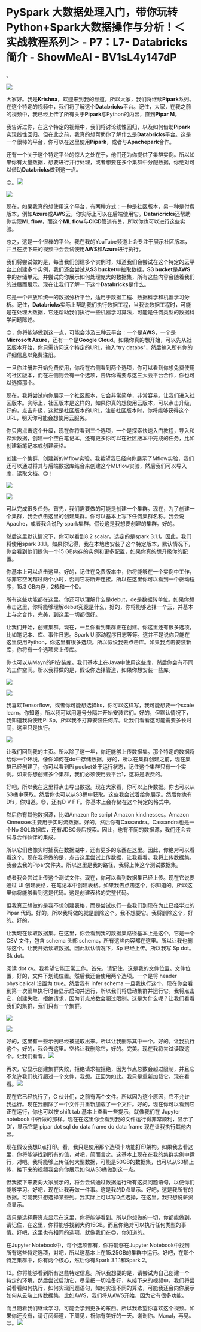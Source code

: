 # PySpark 大数据处理入门，带你玩转Python+Spark大数据操作与分析！＜实战教程系列＞ - P7：L7- **Databricks** 简介 - ShowMeAI - BV1sL4y147dP

。

![](img/4bf769d9eaf5cd192f62275495d3c7b7_1.png)

大家好。我是**Krishna**，欢迎来到我的频道。所以大家，我们将继续**Pipark**系列。在这个特定的视频中，我们将了解这个**Databricks**平台。记住，大家，在我之前的视频中，我已经上传了所有关于**Pipark**与Python的内容，直到**Pipar M**。

我告诉过你，在这个特定的视频中，我们将讨论线性回归，以及如何借助**Pipark**实现线性回归。但在此之前，我真的想帮助你了解什么是**Databricks**平台。这是一个很棒的平台，你可以在这里使用**Pipark**，或者与**Apachepark**合作。

还有一个关于这个特定平台的惊人之处在于，他们还为你提供了集群实例。所以如果你有大量数据，想要进行并行处理，或者想要在多个集群中分配数据，你绝对可以借助**Databricks**做到这一点。

😊。![](img/4bf769d9eaf5cd192f62275495d3c7b7_3.png)

![](img/4bf769d9eaf5cd192f62275495d3c7b7_4.png)

现在，如果我真的想使用这个平台，有两种方式：一种是社区版本，另一种是付费版本，例如**Azure**或**AWS**云，你实际上可以在后端使用它。**Dataricricks**还帮助你实现**ML flow**，而这个**ML flow**与**CICD**管道有关，所以你也可以进行这些实验。

总之，这是一个很棒的平台。我在我的YouTube频道上会专注于展示社区版本，并且在接下来的视频中会尝试使用**AWS**和**Azure**进行执行。

我们将尝试做的是，每当我们创建多个实例时，知道我们会尝试在这个特定的云平台上创建多个实例，我们还会尝试从**S3 bucket**中拉取数据，**S3 bucket**是**AWS**中的存储单元，并尝试向你展示如何处理庞大的数据集，所有这些内容会随着我们的进展而展示。现在让我们了解一下这个**Databricks**是什么。

它是一个开放和统一的数据分析平台，适用于数据工程、数据科学和机器学习分析。记住，**Databricks**实际上帮助我们执行数据工程，当我说数据工程时，可能是在处理大数据，它还帮助我们执行一些机器学习算法，可能是任何类型的数据科学问题陈述。

😊，你将能够做到这一点，可能会涉及三种云平台：一个是**AWS**，一个是**Microsoft Azure**，还有一个是**Google Cloud**。如果你真的想开始，可以先从社区版本开始，你只需访问这个特定的URL，输入“try databs”，然后输入所有你的详细信息以免费注册。

一旦你注册并开始免费使用，你将在右侧看到两个选项，你可以看到你想免费使用的社区版本，而在左侧则会有一个选项，告诉你需要与这三大云平台合作，你也可以选择那个。

现在，我将尝试向你展示一个社区版本，它会非常简单，非常容易。让我们进入社区版本。实际上，社区版本是这样的，如果你真的想使用云版本，可以点击升级，好的，点击升级，这就是社区版本的URL，注册社区版本时，你将能够获得这个URL，明天你可能会想使用云服务。

你只需点击这个升级，现在你将看到三个选项，一个是探索快速入门教程，导入和探索数据，创建一个空白笔记本，还有更多你可以在社区版本中完成的任务，比如创建新笔记本或创建表格。

创建一个集群，创建新的Mflow实验。我希望我已经向你展示了Mflow实验，我们还可以通过将其与后端数据库结合来创建这个MLflow实验，然后我们可以导入库，读取文档。😊！[](img/4bf769d9eaf5cd192f62275495d3c7b7_6.png)

![](img/4bf769d9eaf5cd192f62275495d3c7b7_7.png)

![](img/4bf769d9eaf5cd192f62275495d3c7b7_8.png)

可以完成很多任务。首先，我们需要做的可能是创建一个集群。现在，为了创建一个集群，我会点击这里的创建集群。你可以基本上写下任何集群名称。我会说Apache，或者我会说Py spark集群。假设这是我想要创建的集群。好的。

然后这里默认情况下，你可以看到8.2 scalar。选定的是spark 3.1.1。因此，我们将使用spark 3.1.1。如果你记得，我在本地也安装了这个特定版本，默认情况下，你会看到他们提供一个15 GB内存的实例和更多配置，如果你真的想升级你的配置。

你基本上可以点击这里。好的，记住在免费版本中，你将能够在一个实例中工作，除非它空闲超过两个小时，否则它将断开连接。所以在这里你可以看到一个驱动程序，15.3 GB内存，2核和一个D。

所有这些功能都在这里。你还可以理解什么是debut，de是数据砖单位。如果你想点击这里，你将能够理解debut究竟是什么，好的，你将能够选择一个云，并基本上与之合作，完美，到这里一切都很好。

让我们开始，创建集群。现在，一旦你看到集群正在创建。你这里还有很多选项，比如笔记本、库、事件日志。Spark UI驱动程序日志等等。这并不是说你只能在这里使用Python，你这里有很多选项。所以假设我去点击库。如果我点击安装新库，你将有一个选项来上传库。

你也可以从Mayn的Pi安装库。我们基本上在Java中使用这些库，然后你会有不同的工作空间。所以我将做的是，假设你选择管道，如果你想安装一些库。

![](img/4bf769d9eaf5cd192f62275495d3c7b7_10.png)

![](img/4bf769d9eaf5cd192f62275495d3c7b7_11.png)

我喜欢Tensorflow，或者你可能想选择ks，你可以这样写，我可能想要一个scale learn。你知道，所以我可以用逗号分隔并开始安装它们。好的，但默认情况下，我知道我将使用Pi Sp，所以我不打算安装任何库。让我们看看这可能需要多长时间，这里只是执行。

![](img/4bf769d9eaf5cd192f62275495d3c7b7_13.png)

让我们回到我的主页。所以除了这一年，你还能够上传数据集。那个特定的数据将给你一个环境，像你如何在do中存储数据。好的，所以在集群创建之前，现在集群已经创建了，你可以看到Pi pocket处于运行状态，记住这个集群只有一个实例。如果你想创建多个集群，我们必须使用云平台1，这将是收费的。

好吧，所以我在这里将点击导出数据。现在大家看，你可以上传数据。你也可以从S3桶中获取。然后你也可以从S3桶中获取。这些我会试着给你展示。然后你也有Dfs，你知道。😊，还有D V F F。你基本上会存储在这个特定的格式中。

然后你有其他数据源，比如Amazon Re script Amazon kindnesses。Amazon Kinnesses主要用于实时流数据。好的，然后你有Cassandra。Cassandra也是一个No SQL数据库，还有JDBC最后搜索。因此，也有不同的数据源，我们还会尝试与合作伙伴的集成。

所以它们也像实时捕获在数据湖中，还有更多的东西在这里。因此，你绝对可以看看这个。现在我将做的是，点击这里尝试上传数据，让我看看。我将上传数据集。我会去我的Pipar文件夹。所以这里是我的路径，我将上传这个测试数据集。

或者我会尝试上传这个测试文件。现在，你可以看到数据集已经上传。现在它说要通过 UI 创建表格，在笔记本中创建表格。如果我去点击这个，你知道的。所以这里你将能够看到这是代码。这是创建表格的完整代码。

但我真正想做的是我不想创建表格，而是尝试执行一些我们到现在为止已经学过的 Pipar 代码。好的。所以我将做的就是删除这个。我不想要它。我将删除这个，好的。好的。

让我现在读取数据集。在这里，你会看到我的数据集路径基本上是这个。它是一个 CSV 文件，包含 schema 头部 schema，所有这些内容都在这里。所以让我也删除这个。让我开始读取数据。因此默认情况下，Sp 已经上传。所以我写 Sp dot。Sk dot。

阅读 dot cv。我希望它能正常工作。首先，请记住，这是我的文件位置。文件位置，好的，文件下划线位置。然后我还会使用两个选项。一个是将 header physicalical 设置为 true。然后我有 infer schema 一旦我执行这个，现在你会看到第一次菜单执行时会显示启动并运行，所以我们将启动集群并运行它。我将点击它，创建失败，拒绝请求，因为节点总数会超过限制。这是为什么呢？让我们看看我们的集群，我们只有一个集群。

![](img/4bf769d9eaf5cd192f62275495d3c7b7_15.png)

![](img/4bf769d9eaf5cd192f62275495d3c7b7_16.png)

好的，这里有一些示例已经被提取出来。所以让我删除其中一个。好的。让我执行这个。好的，我会去这里。空格让我删除它，好的。完美。现在我将尝试读取这个。让我们看看。![](img/4bf769d9eaf5cd192f62275495d3c7b7_18.png)

再次，它显示创建集群失败，拒绝请求被拒绝，因为节点总数会超过限制，并且它不允许我们执行超过一个文件，我想。正因为如此。我只是重新加载它。现在看看。![](img/4bf769d9eaf5cd192f62275495d3c7b7_20.png)

现在它已经执行了，C 伙计们，之前有两个文件。所以因为这个原因，它不允许我运行。现在我删除了一个文件并重新加载了一个文件。好的，现在你可以看到它正在运行，你也可以按 shift tab 基本上查看一些提示，就像我们在 Jupyter notebook 中所做的那样。现在在这里你会看到我的文件运行得非常顺利，显示了 Df，显示它是 pipar dot sql do data frame do data frame 现在让我执行其他内容。

现在假设我想D点打印。看，我只是使用那个选项卡功能打印架构。如果我去看这里，你将能够找到所有的值，对吧，简而言之。这基本上现在在我的集群实例中运行，对吧。我将能够上传任何大型数据，可能是50GB的数据集，也可以从S3桶上传，接下来的视频我会向你展示如何从S3桶做到这一点。

但我接下来要向大家展示的，将会尝试通过数据运行所有这类问题语句，以便你们能够学习。好吧，现在让我再做一件事。这是我的D点显示。好吧，这是我所有的数据。可能我只想选择某些列。我实际上可以写D点选择，在这里。我只想说薪资点显示。

我只是选择薪资点显示在这里，你将能够看到。所以你想做的一切，你都能做到。请记住，在这里，你将能够找到大约15GB。而且你绝对可以执行任何类型的事情。好吧，这里也有相同的选项，就像我们在😊，你知道的。

在Jupyter Notebook中，每个选项都有，你将能够在Jupyter Notebook中找到所有这些特定选项，对吧，所以这基本上在15.25GB的集群中运行。好吧，在那个特定集群中，你有两个核心，然后你有Spark 3.1.1和Spark 2。

12。你将能够看到所有这些特定信息。所以我想要的是，请尝试为自己创建一个特定的环境，然后尝试启动它，尽量把一切准备好，从接下来的视频中，我们将尝试看看如何执行，如何实现问题语句，如何实现不同的算法，可能我还会向你展示如何从云端上传数据集，比如AWS，我们将从AWS开始，因为它有很多功能。

而且随着我们继续学习，可能会学到更多的东西。所以我希望你喜欢这个视频。如果你还没有，请订阅频道，下周见，祝你有美好的一天。谢谢你。Manal，再见。😊。![](img/4bf769d9eaf5cd192f62275495d3c7b7_22.png)
